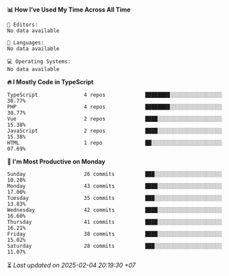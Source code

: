 <!--START_SECTION:readme-stats-->
**📊 How I’ve Used My Time Across All Time**

```text
📝 Editors:
No data available

💬 Languages:
No data available

💻 Operating Systems:
No data available
```

**🔥 I Mostly Code in TypeScript**

```text
TypeScript               4 repos             ████████░░░░░░░░░░░░░░░░░   30.77%
PHP                      4 repos             ████████░░░░░░░░░░░░░░░░░   30.77%
Vue                      2 repos             ████░░░░░░░░░░░░░░░░░░░░░   15.38%
JavaScript               2 repos             ████░░░░░░░░░░░░░░░░░░░░░   15.38%
HTML                     1 repo              ██░░░░░░░░░░░░░░░░░░░░░░░   07.69%
```

**📅 I'm Most Productive on Monday**

```text
Sunday                   26 commits          ███░░░░░░░░░░░░░░░░░░░░░░   10.28%
Monday                   43 commits          ████░░░░░░░░░░░░░░░░░░░░░   17.00%
Tuesday                  35 commits          ███░░░░░░░░░░░░░░░░░░░░░░   13.83%
Wednesday                42 commits          ████░░░░░░░░░░░░░░░░░░░░░   16.60%
Thursday                 41 commits          ████░░░░░░░░░░░░░░░░░░░░░   16.21%
Friday                   38 commits          ████░░░░░░░░░░░░░░░░░░░░░   15.02%
Saturday                 28 commits          ███░░░░░░░░░░░░░░░░░░░░░░   11.07%
```



⏳ *Last updated on 2025-02-04 20:19:30 +07*
<!--END_SECTION:readme-stats-->